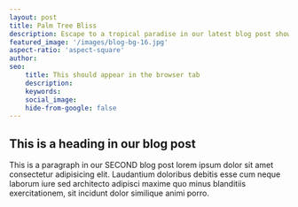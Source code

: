 ```yaml
---
layout: post
title: Palm Tree Bliss
description: Escape to a tropical paradise in our latest blog post showcasing a destination blessed with majestic palm trees. Immerse yourself in the lush greenery and towering palms that create a serene backdrop against azure skies. From palm-lined beaches to hidden oases, discover the enchanting spots where these iconic trees take center stage, providing the perfect setting for relaxation and rejuvenation. Join us on a virtual journey to Bali and let the swaying palms transport you to a world of tranquility and natural beauty
featured_image: '/images/blog-bg-16.jpg'
aspect-ratio: 'aspect-square'
author: 
seo: 
    title: This should appear in the browser tab
    description: 
    keywords: 
    social_image: 
    hide-from-google: false
---
```


## This is a heading in our blog post 

This  is a paragraph in our SECOND blog post lorem ipsum dolor sit amet consectetur adipisicing elit. Laudantium doloribus debitis esse cum neque laborum iure sed architecto adipisci maxime quo minus blanditiis exercitationem, sit incidunt dolor similique animi porro.